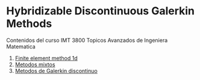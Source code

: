 # Hybridizable Discontinuous Galerkin Methods

Contenidos del curso IMT 3800 Topicos Avanzados de Ingeniera Matematica

1. [Finite element method 1d](FEM1D.html)
2. [Metodos mixtos](MixedMethods.html)
3. [Metodos de Galerkin discontinuo](DGmethods.html)
